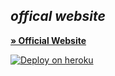 ## *offical website*

**[» Official Website](https:)**







[![Deploy on heroku](https://www.herokucdn.com/deploy/button.svg)](https://dashboard.heroku.com/new?button-url=https://github.com/X-Notiya/MD&template=https://github.com/X-Notiya/MD.git)




